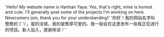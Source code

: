 'Hello! My website name is Hanhan Yaya. Yes, that's right, mine is honest and cute. I'll generally post some of the projects I'm working on here. Newcomers join, thank you for your understanding!'
'你好！我的网站名字叫憨憨的丫丫。是的没错，我的是憨厚可爱的。我一般会在这里发布一些我正在进行的项目。新人加入，感谢体谅！'
